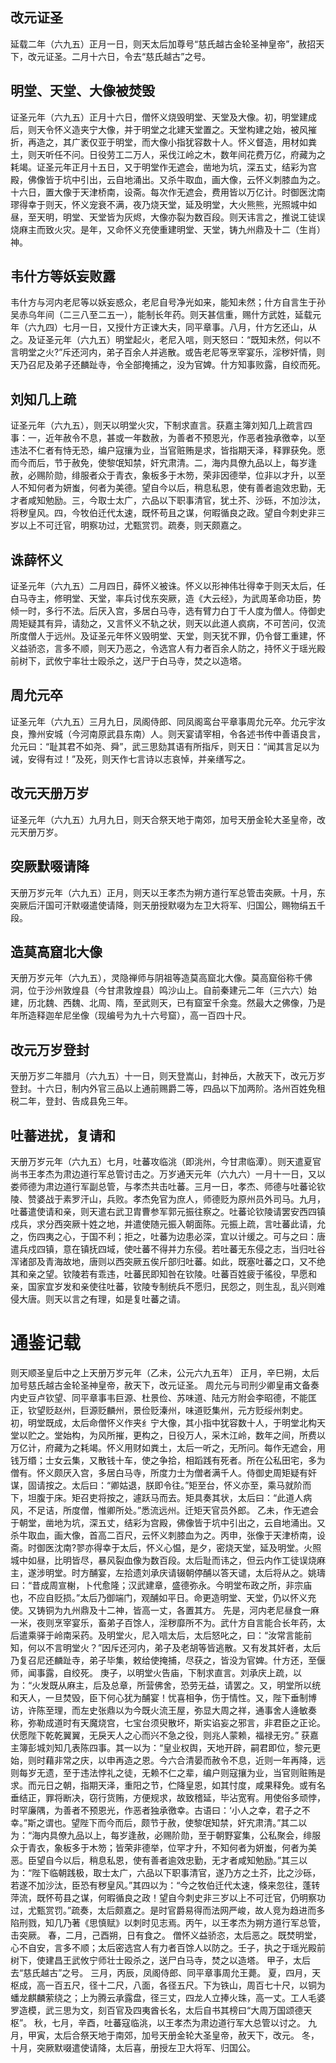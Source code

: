 ## 改元证圣
延载二年（六九五）正月一日，则天太后加尊号“慈氏越古金轮圣神皇帝”，赦招天下，改元证圣。二月十六日，令去“慈氏越古”之号。

## 明堂、天堂、大像被焚毁

证圣元年（六九五）正月十六日，僧怀义烧毁明堂、天堂及大像。初，明堂建成后，则天令怀义造夹宁大像，并于明堂之北建天堂置之。天堂构建之始，被风摧折，再造之，其广袤仅亚于明堂，而大像小指犹容数十人。怀义督造，用材如粪土，则天听任不问。日役劳工二万人，采伐江岭之木，数年间花费万亿，府藏为之耗竭。证圣元年正月十五日，又于明堂作无遮会，凿地为坑，深五丈，结彩为宫殿，佛像皆于坑中引出，云自地涌出。又杀牛取血，画大像，云怀义刺膝血为之。十六日，置大像于天津桥南，设斋。每次作无遮会，费用皆以万亿计。时御医沈南璆得幸于则天，怀义宠衰不满，夜乃烧天堂，延及明堂，大火熊熊，光照城中如昼，至天明，明堂、天堂皆为灰烬，大像亦裂为数百段。则天讳言之，推说工徒误烧麻主而致火灾。是年，又命怀义充使重建明堂、天堂，铸九州鼎及十二（生肖）神。

## 韦什方等妖妄败露

韦什方与河内老尼等以妖妄惑众，老尼自号净光如来，能知未然；什方自言生于孙吴赤乌年间（二三八至二五一），能制长年药。则天甚信重，赐什方武姓，延载元年（六九四）七月一日，又授什方正谏大夫，同平章事。八月，什方乞还山，从之。及证圣元年（六九五）明堂起火，老尼入唁，则天怒曰：“既知未然，何以不言明堂之火?”斥还河内，弟子百余人并逃散。或告老尼等烹宰宴乐，淫秽奸情，则天乃召尼及弟子还麟趾寺，令全部掩捕之，没为官婢。什方知事败露，自绞而死。

## 刘知几上疏

证圣元年（六九五），则天以明堂火灾，下制求直言。获嘉主簿刘知几上疏言四事：一，近年赦令不息，甚或一年数赦，为善者不预恩光，作恶者独承徼幸，以至违法不仁者有恃无恐，编户寇攘为业，当官赃贿是求，皆指期天泽，释罪获免。愿而今而后，节于赦免，使黎氓知禁，奸宄肃清。二，海内具僚九品以上，每岁逢赦，必赐阶勋，绯服者众于青衣，象板多于木笏，荣非因德举，位非以才升，以至人不知何者为妍蚩，何者为美德。望自今以后，稍息私恩，使有善者逾效忠勤，无才者咸知勉励。三，今取士太广，六品以下职事清官，犹土芥、沙砾，不加沙汰，将秽皇风。四，今牧伯迁代太速，既怀苟且之谋，何暇循良之政。望自今刺史非三岁以上不可迁官，明察功过，尤甄赏罚。疏奏，则天颇嘉之。

## 诛薛怀义

证圣元年（六九五）二月四日，薛怀义被诛。怀义以形神伟壮得幸于则天太后，任白马寺主，修明堂、天堂，率兵讨伐东突厥，造《大云经》，为武周革命功臣，势倾一时，多行不法。后厌入宫，多居白马寺，选有臂力白丁千人度为僧人。侍御史周矩疑其有异，请劾之，又言怀义不轨之状，则天以此道人疯病，不可苦问，仅流所度僧人于远州。及证圣元年怀义毁明堂、天堂，则天犹不罪，仍令督工重建，怀义益骄恣，言多不顺，则天乃恶之，令选宫人有力者百余人防之，持怀义于瑶光殿前树下，武攸宁率壮士殴杀之，送尸于白马寺，焚之以造塔。

## 周允元卒

证圣元年（六九五）三月九日，凤阁侍郎、同凤阁鸾台平章事周允元卒。允元宇汝良，豫州安城（今河南原武县东南）人。则天宴请宰相，令各述书传中善语良言，允元曰：“耻其君不如尧、舜”，武三思劾其语有所指斥，则天日：“闻其言足以为诫，安得有过！”及死，则天作七言诗以志哀悼，并亲缮写之。

## 改元天册万岁
证圣元年（六九五）九月九日，则天合祭天地于南郊，加号天册金轮大圣皇帝，改元天册万岁。

## 突厥默啜请降

天册万岁元年（六九五）正月，则天以王孝杰为朔方道行军总管击突厥。十月，东突厥后汗国可汗默啜遣使请降，则天册授默啜为左卫大将军、归国公，赐物绢五千段。

## 造莫高窟北大像

天册万岁元年（六九五），灵隐禅师与阴祖等造莫高窟北大像。莫高窟俗称千佛洞，位于沙州敦煌县（今甘肃敦煌县）鸣沙山上。自前秦建元二年（三六六）始建，历北魏、西魏、北周、隋，至武则天，已有窟室千余龛。然最大之佛像，乃是年所造释迦牟尼坐像（现编号为九十六号窟），高一百四十尺。

## 改元万岁登封

天册万岁二年腊月（六九五）十一日，则天登嵩山，封神岳，大赦天下，改元万岁登封。十六日，制内外官三品以上通前赐爵二等，四品以下加两阶。洛州百姓免租税二年，登封、告成县免三年。

## 吐蕃进扰，复请和

天册万岁元年（六九五）七月，吐蕃攻临洮（即洮州，今甘肃临潭）。则天遣夏官尚书王孝杰为肃边道行军总管讨击之。万岁通天元年（六九六）一月十一日，又以娄师德为肃边道行军副总管，与孝杰共击吐蕃。三月一日，孝杰、师德与吐蕃论钦陵、赞婆战于素罗汗山，兵败。孝杰免官为庶人，师德贬为原州员外司马。九月，吐蕃遣使请和亲，则天遣右武卫胄曹参军郭元振往察之。吐蕃论钦陵请罢安西四镇戍兵，求分西突厥十姓之地，并遣使随元振入朝面陈。元振上疏，言吐蕃此请，允之，伤四夷之心，于国不利；拒之，吐蕃为边患必深，宜以计缓之。可与之曰：唐遣兵戍四镇，意在镇抚四域，使吐蕃不得并力东侵。若吐蕃无东侵之志，当归吐谷浑诸部及青海故地，唐则以西突厥五俟斤部归吐蕃。如此，既塞吐蕃之口，又不绝其和亲之望。钦陵若有乖违，吐蕃民即知咎在钦陵。吐蕃百姓疲于徭役，早愿和亲，国家宜岁发和亲使往吐蕃，钦陵专制统兵不愿归，民怨之，则生乱，乱兴则难侵大唐。则天以言之有理，如是复吐蕃之请。

# 通鉴记载

则天顺圣皇后中之上天册万岁元年（乙未，公元六九五年）
正月，辛巳朔，太后加号慈氏越古金轮圣神皇帝，赦天下，改元证圣。
周允元与司刑少卿皇甫文备奏内史豆卢钦望、同平章事韦巨源、杜景俭、苏味道、陆元方附会李昭德，不能匡正，钦望贬赵州，巨源贬麟州，景俭贬溱州，味道贬集州，元方贬绥州刺史。
初，明堂既成，太后命僧怀义作夹纟宁大像，其小指中犹容数十人，于明堂北构天堂以贮之。堂始构，为风所摧，更构之，日役万人，采木江岭，数年之间，所费以万亿计，府藏为之耗竭。怀义用财如粪土，太后一听之，无所问。每作无遮会，用钱万缗；士女云集，又散钱十车，使之争拾，相蹈践有死者。所在公私田宅，多为僧有。怀义颇厌入宫，多居白马寺，所度力士为僧者满千人。侍御史周矩疑有奸谋，固请按之。太后曰：“卿姑退，朕即令往。”矩至台，怀义亦至，乘马就阶而下，坦腹于床。矩召吏将按之，遽跃马而去。矩具奏其状，太后曰：“此道人病风，不足诘，所度僧，惟卿所处。”悉流远州。迁矩天官员外郎。
乙未，作无遮会于朝堂，凿地为坑，深五丈，结彩为宫殿，佛像皆于坑中引出之，云自地涌出。又杀牛取血，画大像，首高二百尺，云怀义刺膝血为之。丙申，张像于天津桥南，设斋。时御医沈南?翏亦得幸于太后，怀义心愠，是夕，密烧天堂，延及明堂。火照城中如昼，比明皆尽，暴风裂血像为数百段。太后耻而讳之，但云内作工徒误烧麻主，遂涉明堂。时方酺宴，左拾遗刘承庆请辍朝停酺以答天谴，太后将从之。姚璹曰：“昔成周宣榭，卜代愈隆；汉武建章，盛德弥永。今明堂布政之所，非宗庙也，不应自贬损。”太后乃御端门，观酺如平日。命更造明堂、天堂，仍以怀义充使。又铸铜为九州鼎及十二神，皆高一丈，各置其方。
先是，河内老尼昼食一麻一米，夜则烹宰宴乐，畜弟子百馀人，淫秽靡所不为。武什方自言能合长年药，太后遣乘驿于岭南采药。及明堂火，尼入唁太后，太后怒叱之，曰：“汝常言能前知，何以不言明堂火？”因斥还河内，弟子及老胡等皆逃散。又有发其奸者，太后乃复召尼还麟趾寺，弟子毕集，敕给使掩捕，尽获之，皆没为官婢。什方还，至偃师，闻事露，自绞死。
庚子，以明堂火告庙，下制求直言。刘承庆上疏，以为：“火发既从麻主，后及总章，所营佛舍，恐劳无益，请罢之。又，明堂所以统和天人，一旦焚毁，臣下何心犹为酺宴！忧喜相争，伤于情性。又，陛下垂制博访，许陈至理，而左史张鼎以为今既火流王屋，弥显大周之祥，通事舍人逄敏奏称，弥勒成道时有天魔烧宫，七宝台须臾散坏，斯实谄妄之邪言，非君臣之正论。伏愿陛下乾乾翼翼，无戾天人之心而兴不急之役，则兆人蒙赖，福禄无穷。”
获嘉主簿彭城刘知几表陈四事。其一以为：“皇业权舆，天地开辟，嗣君即位，黎元更始，则时藉非常之庆，以申再造之恩。今六合清晏而赦令不息，近则一年再降，远则每岁无遗，至于违法悖礼之徒，无赖不仁之辈，编户则寇攘为业，当官则赃贿是求。而元日之朝，指期天泽，重阳之节，伫降皇恩，如其忖度，咸果释免。或有名垂结正，罪将断决，窃行货贿，方便规求，故致稽延，毕沾宽宥。用使俗多顽悖，时罕廉隅，为善者不预恩光，作恶者独承徼幸。古语曰：‘小人之幸，君子之不幸。”斯之谓也。望陛下而今而后，颇节于赦，使黎氓知禁，奸宄肃清。”其二以为：“海内具僚九品以上，每岁逢赦，必赐阶勋，至于朝野宴集，公私聚会，绯服众于青衣，象板多于木笏；皆荣非德举，位罕才升，不知何者为妍蚩，何者为美恶。臣望自今以后，稍息私恩，使有善者逾效忠勤，无才者咸知勉励。”其三以为：“陛下临朝践极，取士太广，六品以下职事清官，遂乃方之土芥，比之沙砾，若遂不加沙汰，臣恐有秽皇风。”其四以为：“今之牧伯迁代太速，倏来忽往，蓬转萍流，既怀苟县之谋，何暇循良之政！望自今刺史非三岁以上不可迁官，仍明察功过，尤甄赏罚。”疏奏，太后颇嘉之。是时官爵易得而法网严峻，故人竞为趋进而多陷刑戮，知几乃著《思慎赋》以刺时见志焉。丙午，以王孝杰为朔方道行军总管，击突厥。
春，二月，己酉朔，日有食之。
僧怀义益骄恣，太后恶之。既焚明堂，心不自安，言多不顺；太后密选宫人有力者百馀人以防之。壬子，执之于瑶光殿前树下，使建昌王武攸宁师壮士殴杀之，送尸白马寺，焚之以造塔。
甲子，太后去“慈氏越古”之号。
三月，丙辰，凤阁侍郎、同平章事周允王薨。
夏，四月，天枢成，高一百五尺，径十二尺，八面，各径五尺。下为铁山，周百七十尺，以铜为蟠龙麒麟萦绕之；上为腾云承露盘，径三丈，四龙人立捧火珠，高一丈。工人毛婆罗造模，武三思为文，刻百官及四夷酋长名，太后自书其榜曰“大周万国颂德天枢”。
秋，七月，辛酉，吐蕃寇临洮，以王孝杰为肃边道行军大总管以讨之。
九月，甲寅，太后合祭天地于南郊，加号天册金轮大圣皇帝，赦天下，改元。
冬，十月，突厥默啜遣使请降，太后喜，册授左卫大将军、归国公。